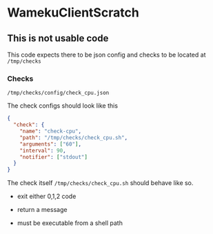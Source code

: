 # WamekuClientScratch

## This is not usable code

This code expects there to be json config and checks to be located at `/tmp/checks`


### Checks

`/tmp/checks/config/check_cpu.json` 

The check configs should look like this

```json
{
  "check": {
    "name": "check-cpu",
    "path": "/tmp/checks/check_cpu.sh",
    "arguments": ["60"],
    "interval": 90,
    "notifier": ["stdout"]
  }
}
```

The check itself `/tmp/checks/check_cpu.sh` should behave like so.

* exit either 0,1,2 code

* return a message

* must be executable from a shell path
